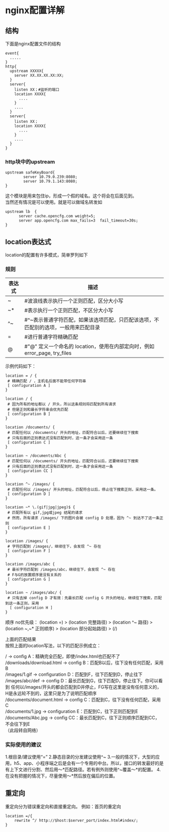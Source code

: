 
# nginx配置详解

## 结构
下面是nginx配置文件的结构
```
event{
  .....
}
http{
  upstream XXXXX{
    server XX.XX.XX.XX:XX;
  }
  server{
    listen XX；#监听的端口
    location XXXX{
      ....
    }
    ....
  }
  server{
    listen XX；
    location XXXX{
      ....
    }
    ....
  }
}
```
### http块中的upstream
```
upstream safeKeyBoard{
        server 10.79.0.239:8080;
        server 10.79.1.143:8080;
}
```
这个模块是用来包住ip，形成一个假的域名。这个将会在后面见到。  
当然还有情况是可以使用。就是可以做域名转发如
```
upstream lb  {
      server cache.opencfg.com weight=5;
      server app.opencfg.com max_fails=3  fail_timeout=30s;
}
```
## location表达式
location的配置有许多模式，简单罗列如下  
### 规则
|表达式|描述|
|---|---|
|~|#波浪线表示执行一个正则匹配，区分大小写|
|~*|#表示执行一个正则匹配，不区分大小写|
|^~|#^~表示普通字符匹配，如果该选项匹配，只匹配该选项，不匹配别的选项，一般用来匹配目录|
|=|#进行普通字符精确匹配|
|@|#"@" 定义一个命名的 location，使用在内部定向时，例如 error_page, try_files|
示例代码如下：
```
location = / {
 # 精确匹配 / ，主机名后面不能带任何字符串
 [ configuration A ] 
}
 
location / {
 # 因为所有的地址都以 / 开头，所以这条规则将匹配到所有请求
 # 但是正则和最长字符串会优先匹配
 [ configuration B ] 
}
 
location /documents/ {
 # 匹配任何以 /documents/ 开头的地址，匹配符合以后，还要继续往下搜索
 # 只有后面的正则表达式没有匹配到时，这一条才会采用这一条
 [ configuration C ] 
}
 
location ~ /documents/Abc {
 # 匹配任何以 /documents/ 开头的地址，匹配符合以后，还要继续往下搜索
 # 只有后面的正则表达式没有匹配到时，这一条才会采用这一条
 [ configuration CC ] 
}
 
location ^~ /images/ {
 # 匹配任何以 /images/ 开头的地址，匹配符合以后，停止往下搜索正则，采用这一条。
 [ configuration D ] 
}
 
location ~* \.(gif|jpg|jpeg)$ {
 # 匹配所有以 gif,jpg或jpeg 结尾的请求
 # 然而，所有请求 /images/ 下的图片会被 config D 处理，因为 ^~ 到达不了这一条正则
 [ configuration E ] 
}
 
location /images/ {
 # 字符匹配到 /images/，继续往下，会发现 ^~ 存在
 [ configuration F ] 
}
 
location /images/abc {
 # 最长字符匹配到 /images/abc，继续往下，会发现 ^~ 存在
 # F与G的放置顺序是没有关系的
 [ configuration G ] 
}
 
location ~ /images/abc/ {
 # 只有去掉 config D 才有效：先最长匹配 config G 开头的地址，继续往下搜索，匹配到这一条正则，采用
  [ configuration H ] 
}
```

顺序 no优先级：
(location =) > (location 完整路径) > (location ^~ 路径) > (location ~,~* 正则顺序) > (location 部分起始路径) > (/)

上面的匹配结果  
按照上面的location写法，以下的匹配示例成立：

/ -> config A：精确完全匹配，即使/index.html也匹配不了
/downloads/download.html -> config B：匹配B以后，往下没有任何匹配，采用B  
/images/1.gif -> configuration D：匹配到F，往下匹配到D，停止往下  
/images/abc/def -> config D：最长匹配到G，往下匹配D，停止往下。你可以看到 任何以/images/开头的都会匹配到D并停止，FG写在这里是没有任何意义的，H是永远轮不到的，这里只是为了说明匹配顺序  
/documents/document.html -> config C：匹配到C，往下没有任何匹配，采用C  
/documents/1.jpg -> configuration E：匹配到C，往下正则匹配到E  
/documents/Abc.jpg -> config CC：最长匹配到C，往下正则顺序匹配到CC，不会往下到E  
（此段转自网络）
### 实际使用的建议

1.根目录/建议使用“=”
2.静态目录的分发建议使用^~
3.一般的情况下，大型的应用，h5、app、小程序端之后是会有一个专用的中台。所以，接口的转发最好的是有上下文进行分割、然后用～*匹配路径。若有例外则使用^~覆盖～*的配置。
4.在没有把握的情况下，尽量使用～*然后放在偏后的位置。

## 重定向
重定向分为错误重定向和直接重定向。
例如：首页的重定向
```
location =/{
    rewrite ^/ http://$host:$server_port/index.html#index/;
}
```
